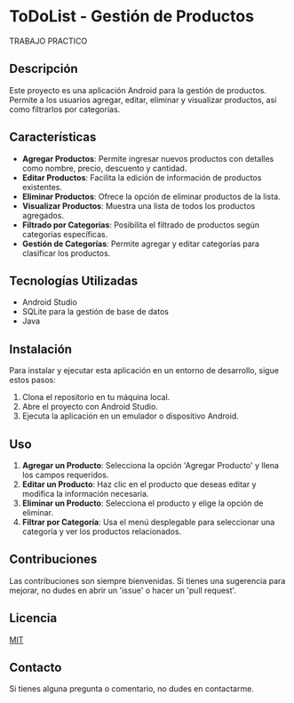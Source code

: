 # ToDoList - Gestión de Productos
TRABAJO PRACTICO

## Descripción
Este proyecto es una aplicación Android para la gestión de productos. Permite a los usuarios agregar, editar, eliminar y visualizar productos, así como filtrarlos por categorías.

## Características
- **Agregar Productos**: Permite ingresar nuevos productos con detalles como nombre, precio, descuento y cantidad.
- **Editar Productos**: Facilita la edición de información de productos existentes.
- **Eliminar Productos**: Ofrece la opción de eliminar productos de la lista.
- **Visualizar Productos**: Muestra una lista de todos los productos agregados.
- **Filtrado por Categorías**: Posibilita el filtrado de productos según categorías específicas.
- **Gestión de Categorías**: Permite agregar y editar categorías para clasificar los productos.

## Tecnologías Utilizadas
- Android Studio
- SQLite para la gestión de base de datos
- Java

## Instalación
Para instalar y ejecutar esta aplicación en un entorno de desarrollo, sigue estos pasos:
1. Clona el repositorio en tu máquina local.
2. Abre el proyecto con Android Studio.
3. Ejecuta la aplicación en un emulador o dispositivo Android.

## Uso
1. **Agregar un Producto**: Selecciona la opción 'Agregar Producto' y llena los campos requeridos.
2. **Editar un Producto**: Haz clic en el producto que deseas editar y modifica la información necesaria.
3. **Eliminar un Producto**: Selecciona el producto y elige la opción de eliminar.
4. **Filtrar por Categoría**: Usa el menú desplegable para seleccionar una categoría y ver los productos relacionados.

## Contribuciones
Las contribuciones son siempre bienvenidas. Si tienes una sugerencia para mejorar, no dudes en abrir un 'issue' o hacer un 'pull request'.

## Licencia
[MIT](https://choosealicense.com/licenses/mit/)

## Contacto
Si tienes alguna pregunta o comentario, no dudes en contactarme.

